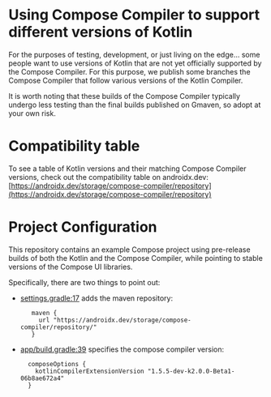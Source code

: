 # Using Compose Compiler to support different versions of Kotlin

For the purposes of testing, development, or just living on the edge... some people want to use
versions of Kotlin that are not yet officially supported by the Compose Compiler.  For this purpose,
we publish some branches the Compose Compiler that follow various versions of the Kotlin Compiler.

It is worth noting that these builds of the Compose Compiler typically undergo less testing than
the final builds published on Gmaven, so adopt at your own risk.

# Compatibility table

To see a table of Kotlin versions and their matching Compose Compiler versions, check out the compatibility table on androidx.dev:
[https://androidx.dev/storage/compose-compiler/repository](https://androidx.dev/storage/compose-compiler/repository)

# Project Configuration

This repository contains an example Compose project using pre-release builds of both the Kotlin and
the Compose Compiler, while pointing to stable versions of the Compose UI libraries.

Specifically, there are two things to point out:

 - [settings.gradle:17](https://github.com/jimgoog/ComposeAppUsingPrereleaseComposeCompiler/blob/main/settings.gradle#L17) adds the maven repository:
   
   ```
      maven {
        url "https://androidx.dev/storage/compose-compiler/repository/"
      }
   ```
 - [app/build.gradle:39](https://github.com/jimgoog/ComposeAppUsingPrereleaseComposeCompiler/blob/main/app/build.gradle#L39) specifies the compose compiler version:

    ```
      composeOptions {
        kotlinCompilerExtensionVersion "1.5.5-dev-k2.0.0-Beta1-06b8ae672a4"
      }
   ```
